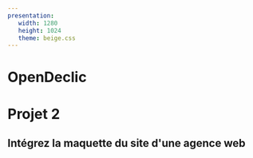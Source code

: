 ```yaml
---
presentation:
   width: 1280
   height: 1024
   theme: beige.css
---
```

<!-- slide -->
# OpenDeclic
# Projet 2
## Intégrez la maquette du site d'une agence web
<!-- slide -->
